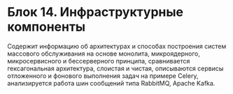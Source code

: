 # Блок 14. Инфраструктурные компоненты

Содержит информацию об архитектурах и способах построения систем массового обслуживания на основе монолита, микроядерного, микросервисного и бессерверного принципа, сравнивается гексагональная архитектура, слоистая и чистая, описываются сервисы отложенного и фонового выполнения задач на примере Celery, анализируется работа шин сообщений типа RabbitMQ, Apache Kafka.